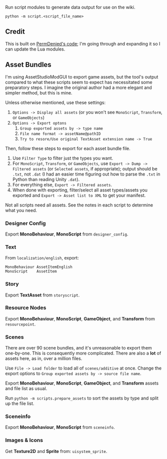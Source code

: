 Run script modules to generate data output for use on the wiki.

```
python -m script.<script_file_name>
```

## Credit

This is built on [PermDenied's code](https://github.com/cruiseliu/sandrock-scripts); I'm going through and expanding it so I can update the Lua modules.

## Asset Bundles

I'm using AssetStudioModGUI to export game assets, but the tool's output compared to what these scripts seem to expect has necessitated some preparatory steps. I imagine the original author had a more elegant and simpler method, but this is mine.

Unless otherwise mentioned, use these settings:

1. `Options -> Display all assets` (or you won't see `MonoScript`, `Transform`, or `GameObjects`)
1. `Options -> Export optons`
    1. `Group exported assets by -> type name`
    1. `File name format -> assetName@pathID`
    1. `Try to resore/Use original TextAsset extension name -> True`

Then, follow these steps to export for each asset bundle file.

1. Use `Filter Type` to filter just the types you want.
1. For `MonoScript`, `Transform`, or `GameObjects`, use `Export -> Dump -> Filtered assets` (or `Selected assets`, if appropriate); output should be `.txt`, not `.dat` (I had an easier time figuring out how to parse the `.txt` in Python than reading Unity `.dat`).
1. For everything else, `Export -> Filtered assets`.
1. When done with exporting, filter/select all asset types/assets you exported and `Export -> Asset list to XML` to get your manifest.

Not all scripts need all assets. See the notes in each script to determine what you need.

### Designer Config

Export **MonoBehaviour**, **MonoScript** from `designer_config`.

### Text

From `localization/english`, export:

```
MonoBehaviour AssetItemEnglish
MonoScript    AssetItem
```

### Story

Export **TextAsset** from `storyscript`.

### Resource Nodes

Export **MonoBehaviour**, **MonoScript**, **GameObject**, and **Transform** from `resourcepoint`.

### Scenes

There are over 90 scene bundles, and it's unreasonable to export them one-by-one. This is consequently more complicated. There are also a **lot** of assets here, as in, over a million files.

Use `File -> Load folder` to load all of `scenes/additive` at once. Change the export options to `Group exported assets by -> source file name`.

Export **MonoBehaviour**, **MonoScript**, **GameObject**, and **Transform** assets and file list as usual.

Run `python -m scripts.prepare_assets` to sort the assets by type and split up the file list.

### Sceneinfo

Export **MonoBehaviour**, **MonoScript** from `sceneinfo`.

### Images & Icons

Get **Texture2D** and **Sprite** from: `uisystem_sprite`.

